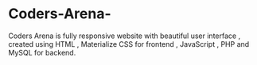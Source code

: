 # Coders-Arena-
Coders Arena is fully responsive website with beautiful user interface , created using HTML , Materialize CSS for frontend , JavaScript , PHP and MySQL for backend.
